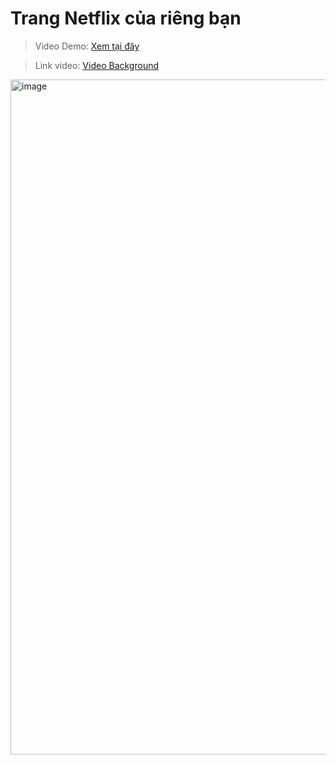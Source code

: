 # Trang Netflix của riêng bạn

> Video Demo: [Xem tại đây](https://www.tiktok.com/@dr.gifter306/video/7548350834568908040) 

>Link video: [Video Background](https://www.facebook.com/share/v/1BRpxnKdi1/)
 
<img width="1920" height="1080" alt="image" src="https://github.com/user-attachments/assets/5fc5eaf2-fc37-49d5-a219-9f9086f28583" />

